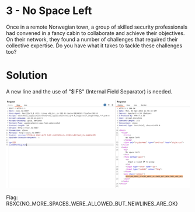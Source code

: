 # 3 - No Space Left

Once in a remote Norwegian town, a group of skilled security professionals had convened in a fancy cabin to collaborate and achieve their objectives. On their network, they found a number of challenges that required their collective expertise. Do you have what it takes to tackle these challenges too?

# Solution

A new line and the use of "$IFS" (Internal Field Separator) is needed.

![](images/hackerhouse-03-no-space-left-burp.png)

Flag: RSXC{NO_MORE_SPACES_WERE_ALLOWED_BUT_NEWLINES_ARE_OK}

